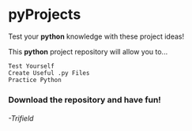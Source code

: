 # pyProjects
Test your **python** knowledge with these project ideas!

This **python** project repository will allow you to...

    Test Yourself
    Create Useful .py Files
    Practice Python

### Download the repository and have fun!
###### -Trifield

